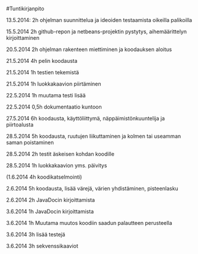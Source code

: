 #Tuntikirjanpito

13.5.2014: 2h ohjelman suunnittelua ja ideoiden testaamista oikeilla palikoilla

15.5.2014 2h github-repon ja netbeans-projektin pystytys, aihemäärittelyn kirjoittaminen

20.5.2014 2h ohjelman rakenteen miettiminen ja koodauksen aloitus

21.5.2014 4h pelin koodausta

21.5.2014 1h testien tekemistä

21.5.2014 1h luokkakaavion piirtäminen

22.5.2014 1h muutama testi lisää

22.5.2014 0,5h dokumentaatio kuntoon

27.5.2014 6h koodausta, käyttöliittymä, näppäimistönkuuntelija ja piirtoalusta

28.5.2014 5h koodausta, ruutujen liikuttaminen ja kolmen tai useamman saman poistaminen

28.5.2014 2h testit äskeisen kohdan koodille

28.5.2014 1h luokkakaavion yms. päivitys

(1.6.2014 4h koodikatselmointi)

2.6.2014 5h koodausta, lisää värejä, värien yhdistäminen, pisteenlasku

2.6.2014 2h JavaDocin kirjoittamista

3.6.2014 1h JavaDocin kirjoittamista

3.6.2014 1h Muutama muutos koodiin saadun palautteen perusteella

3.6.2014 3h lisää testejä

3.6.2014 3h sekvenssikaaviot

